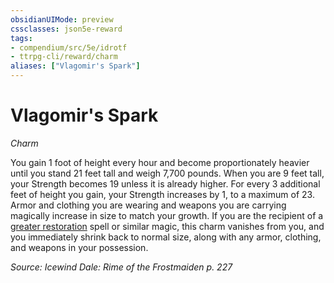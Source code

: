```yaml
---
obsidianUIMode: preview
cssclasses: json5e-reward
tags:
- compendium/src/5e/idrotf
- ttrpg-cli/reward/charm
aliases: ["Vlagomir's Spark"]
---
```

# Vlagomir's Spark
*Charm*  

You gain 1 foot of height every hour and become proportionately heavier until you stand 21 feet tall and weigh 7,700 pounds. When you are 9 feet tall, your Strength becomes 19 unless it is already higher. For every 3 additional feet of height you gain, your Strength increases by 1, to a maximum of 23. Armor and clothing you are wearing and weapons you are carrying magically increase in size to match your growth. If you are the recipient of a [greater restoration](/3-Mechanics/CLI/spells/greater-restoration.md) spell or similar magic, this charm vanishes from you, and you immediately shrink back to normal size, along with any armor, clothing, and weapons in your possession.

*Source: Icewind Dale: Rime of the Frostmaiden p. 227*